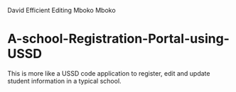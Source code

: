 David Efficient Editing Mboko Mboko
# A-school-Registration-Portal-using-USSD
This is more like a USSD code application to register, edit and update student information in a typical school.
